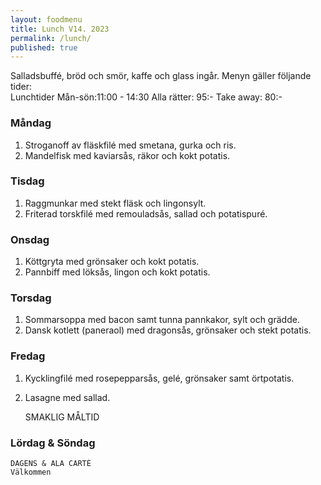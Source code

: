 ```yaml
---
layout: foodmenu
title: Lunch V14. 2023
permalink: /lunch/
published: true
---
```

Salladsbuffé, bröd och smör, kaffe och glass ingår.
Menyn gäller följande tider:  
Lunchtider  Mån-sön:11:00 - 14:30
Alla rätter: 95:- Take away: 80:-
                                
### Måndag

1. Stroganoff av fläskfilé med smetana, gurka och ris.
2. Mandelfisk med kaviarsås, räkor och kokt potatis.

### Tisdag
1. Raggmunkar med stekt fläsk och lingonsylt.
2. Friterad torskfilé med remouladsås, sallad och potatispuré.

### Onsdag
1. Köttgryta med grönsaker och kokt potatis.
2. Pannbiff med löksås, lingon och kokt potatis.

### Torsdag
1. Sommarsoppa med bacon samt tunna pannkakor, sylt och grädde. 
2. Dansk kotlett (paneraol) med dragonsås, grönsaker och stekt potatis.

### Fredag  
1. Kycklingfilé med rosepepparsås, gelé, grönsaker samt örtpotatis.
2. Lasagne med sallad.
 

     SMAKLIG MÅLTID
  
  ### Lördag & Söndag 
    DAGENS & ALA CARTÈ
    Välkommen
    
       
    

   
    
   
     
